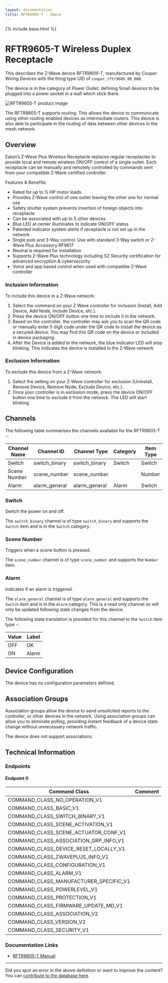 ```yaml
---
layout: documentation
title: RFTR9605-T - ZWave
---
```


{% include base.html %}

# RFTR9605-T Wireless Duplex Receptacle
This describes the Z-Wave device *RFTR9605-T*, manufactured by *Cooper Wiring Devices* with the thing type UID of ```cooper_rftr9605_00_000```.

The device is in the category of *Power Outlet*, defining Small devices to be plugged into a power socket in a wall which stick there.

![RFTR9605-T product image](https://www.cd-jackson.com/zwave_device_uploads/1202/1202_default.jpg)


The RFTR9605-T supports routing. This allows the device to communicate using other routing enabled devices as intermediate routers.  This device is also able to participate in the routing of data between other devices in the mesh network.

## Overview

Eaton’s Z-Wave Plus Wireless Receptacle replaces regular receptacles to provide local and remote wireless ON/OFF control of a single outlet. Each receptacle can be manually and remotely controlled by commands sent from your compatible Z-Wave certified controller. 

Features & Benefits:

  * Rated for up to ½ HP motor loads
  * Provides Z-Wave control of one outlet leaving the other one for normal use
  * Safety shutter system prevents insertion of foreign objects into receptacle
  * Can be associated with up to 5 other devices
  * Blue LED at center illuminates to indicate ON/OFF status
  * Patented indicator system alerts if receptacle is not set up in the network
  * Single pole and 3-Way control: Use with standard 3-Way switch or Z-Wave Plus Accessory RF9617
  * Neutral is required for installation
  * Supports Z-Wave Plus technology including S2 Security certification for advanced encryption & cybersecurity
  * Voice and app based control when used with compatible Z-Wave controller

### Inclusion Information

To include this device in a Z-Wave network:

  1. Select the command on your Z Wave controller for inclusion (Install, Add Device, Add Node, Include Device, etc.).
  2. Press the device ON/OFF button one time to include it in the network.
  3. Based on the controller, the controller may ask you to scan the QR code or manually enter 5 digit code under the QR code to install the device as a secured device. You may find this QR code on the device or included in device packaging.
  4. After the Device is added to the network, the blue indicator LED will stop blinking. This indicates the device is installed in the Z-Wave network

### Exclusion Information

To exclude this device from a Z-Wave network:

  1. Select the setting on your Z-Wave controller for exclusion (Uninstall, Remove Device, Remove Node, Exclude Device, etc.).
  2. Once your controller is in exclusion mode, press the device ON/OFF button one time to exclude it from the network. The LED will start blinking.

## Channels

The following table summarises the channels available for the RFTR9605-T -:

| Channel Name | Channel ID | Channel Type | Category | Item Type |
|--------------|------------|--------------|----------|-----------|
| Switch | switch_binary | switch_binary | Switch | Switch | 
| Scene Number | scene_number | scene_number |  | Number | 
| Alarm | alarm_general | alarm_general | Alarm | Switch | 

### Switch
Switch the power on and off.

The ```switch_binary``` channel is of type ```switch_binary``` and supports the ```Switch``` item and is in the ```Switch``` category.

### Scene Number
Triggers when a scene button is pressed.

The ```scene_number``` channel is of type ```scene_number``` and supports the ```Number``` item.

### Alarm
Indicates if an alarm is triggered.

The ```alarm_general``` channel is of type ```alarm_general``` and supports the ```Switch``` item and is in the ```Alarm``` category. This is a read only channel so will only be updated following state changes from the device.

The following state translation is provided for this channel to the ```Switch``` item type -:

| Value | Label     |
|-------|-----------|
| OFF | OK |
| ON | Alarm |



## Device Configuration

The device has no configuration parameters defined.

## Association Groups

Association groups allow the device to send unsolicited reports to the controller, or other devices in the network. Using association groups can allow you to eliminate polling, providing instant feedback of a device state change without unnecessary network traffic.

The device does not support associations.
## Technical Information

### Endpoints

#### Endpoint 0

| Command Class | Comment |
|---------------|---------|
| COMMAND_CLASS_NO_OPERATION_V1| |
| COMMAND_CLASS_BASIC_V1| |
| COMMAND_CLASS_SWITCH_BINARY_V1| |
| COMMAND_CLASS_SCENE_ACTIVATION_V1| |
| COMMAND_CLASS_SCENE_ACTUATOR_CONF_V1| |
| COMMAND_CLASS_ASSOCIATION_GRP_INFO_V1| |
| COMMAND_CLASS_DEVICE_RESET_LOCALLY_V1| |
| COMMAND_CLASS_ZWAVEPLUS_INFO_V1| |
| COMMAND_CLASS_CONFIGURATION_V1| |
| COMMAND_CLASS_ALARM_V1| |
| COMMAND_CLASS_MANUFACTURER_SPECIFIC_V1| |
| COMMAND_CLASS_POWERLEVEL_V1| |
| COMMAND_CLASS_PROTECTION_V1| |
| COMMAND_CLASS_FIRMWARE_UPDATE_MD_V1| |
| COMMAND_CLASS_ASSOCIATION_V2| |
| COMMAND_CLASS_VERSION_V2| |
| COMMAND_CLASS_SECURITY_V1| |

### Documentation Links

* [RFTR9605-T Manual](https://www.cd-jackson.com/zwave_device_uploads/1202/RFTR9605-T-Instruction-Sheet.pdf)

---

Did you spot an error in the above definition or want to improve the content?
You can [contribute to the database here](http://www.cd-jackson.com/index.php/zwave/zwave-device-database/zwave-device-list/devicesummary/1202).
